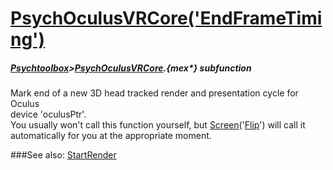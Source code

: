 # [PsychOculusVRCore('EndFrameTiming')](PsychOculusVRCore-EndFrameTiming) 
##### [Psychtoolbox](Pyschtoolbox)>[PsychOculusVRCore](PsychOculusVRCore).{mex*} subfunction


Mark end of a new 3D head tracked render and presentation cycle for Oculus  
device 'oculusPtr'.  
You usually won't call this function yourself, but [Screen](Screen)('[Flip](Flip)') will call it  
automatically for you at the appropriate moment.  
  


###See also:
[StartRender](PsychOculusVRCore-StartRender)
